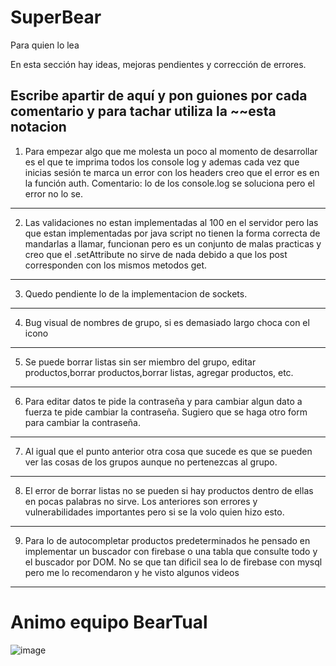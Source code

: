 # SuperBear
Para quien lo lea

En esta sección hay ideas, mejoras pendientes y corrección de errores.

**Escribe apartir de aquí y pon guiones por cada comentario** y para tachar utiliza la ~~esta notacion 
-----------------------------------------------------------------------------------------------------------------------------------------------------------------------

1. Para empezar algo que me molesta un poco al momento de desarrollar es el que te imprima todos los console log y ademas cada vez que inicias sesión te marca un error con los headers creo que el error es en la función auth. Comentario: lo de los console.log se soluciona pero el error no lo se.
 
-----------------------------------------------------------------------------------------------------------------------------------------------------------------------

2. Las validaciones no estan implementadas al 100 en el servidor pero las que estan implementadas por java script no tienen la forma correcta de mandarlas a llamar, funcionan pero es un conjunto de malas practicas y creo que el .setAttribute no sirve de nada debido a que los post corresponden con los mismos metodos get.

-----------------------------------------------------------------------------------------------------------------------------------------------------------------------

3. Quedo pendiente lo de la implementacion de sockets.

-----------------------------------------------------------------------------------------------------------------------------------------------------------------------

4. Bug visual de nombres de grupo, si es demasiado largo choca con el icono

-----------------------------------------------------------------------------------------------------------------------------------------------------------------------

5. Se puede borrar listas sin ser miembro del grupo, editar productos,borrar productos,borrar listas, agregar productos, etc.

-----------------------------------------------------------------------------------------------------------------------------------------------------------------------

6. Para editar datos te pide la contraseña y para cambiar algun dato a fuerza te pide cambiar la contraseña. Sugiero que se haga otro form para cambiar la contraseña.

-----------------------------------------------------------------------------------------------------------------------------------------------------------------------

7. Al igual que el punto anterior otra cosa que sucede es que se pueden ver las cosas de los grupos aunque no pertenezcas al grupo.

-----------------------------------------------------------------------------------------------------------------------------------------------------------------------

8. El error de borrar listas no se pueden si hay productos dentro de ellas en pocas palabras no sirve. Los anteriores son errores y vulnerabilidades importantes pero si se la volo quien hizo esto.
-----------------------------------------------------------------------------------------------------------------------------------------------------------------------

9. Para lo de autocompletar productos predeterminados he pensado en implementar un buscador con firebase o una tabla que consulte todo y el buscador por DOM. No se que tan dificil sea lo de firebase con mysql pero me lo recomendaron y he visto algunos videos

-----------------------------------------------------------------------------------------------------------------------------------------------------------------------
# Animo equipo BearTual
![image](https://user-images.githubusercontent.com/65563395/145501935-848250bb-c7ee-4b15-85e8-81de79a651b4.png)
